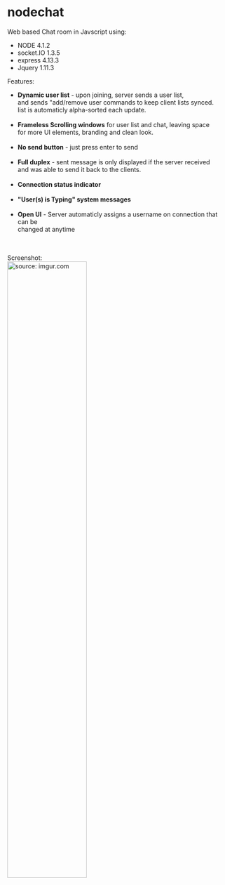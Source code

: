 # nodechat
Web based Chat room in Javscript using:
<ul>
<li>NODE      4.1.2</li>
<li>socket.IO 1.3.5</li>
<li>express   4.13.3</li>
<li>Jquery    1.11.3</li>
</ul>
Features:
<ul>
<li><b>Dynamic user list</b> - upon joining, server sends a user list, 
<br> and sends "add/remove user commands to keep client lists synced.
<br>list is automaticly alpha-sorted each update.</li>
<br>
<li><b>Frameless Scrolling windows</b> for user list and chat, leaving space
<br>for more UI elements, branding and clean look.</li>
<br>
<li><b>No send button</b> - just press enter to send</li>
<br>
<li><b>Full duplex</b> - sent message is only displayed if the server received
<br>and was able to send it back to the clients.</li>
<br>
<li><b>Connection status indicator</b></li>
<br>
<li><b>"User(s) is Typing" system messages</b></li>
<br>
<li><b>Open UI</b> - Server automaticly assigns a username on connection that can be
<br>changed at anytime</li>


</ul>
<br>
<br>Screenshot:
<br>
<a href="http://imgur.com/9jolHMH"><img src="http://i.imgur.com/9jolHMH.png" height=60% width=60% title="source: imgur.com" /></a>

  

